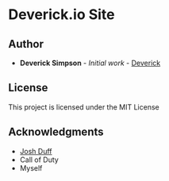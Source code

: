 # Deverick.io Site

## Author

* **Deverick Simpson** - *Initial work* - [Deverick](https://github.com/Deverick-Simpson)

## License

This project is licensed under the MIT License

## Acknowledgments

* [Josh Duff](https://github.com/TehShrike)
* Call of Duty
* Myself

